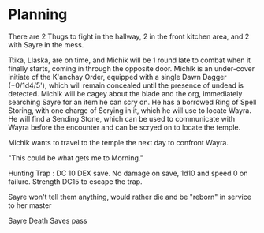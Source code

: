 # Planning

There are 2 Thugs to fight in the hallway, 2 in the front kitchen area, and 2 with Sayre in the mess.

Ttika, Llaska, are on time, and Michik will be 1 round late to combat when it finally starts, coming in through the opposite door.  Michik is an under-cover initiate of the K'anchay Order, equipped with a single Dawn Dagger (+0/1d4/5'), which will remain concealed until the presence of undead is detected.  Michik will be cagey about the blade and the org, immediately searching Sayre for an item he can scry on.  He has a borrowed Ring of Spell Storing, with one charge of Scrying in it, which he will use to locate Wayra.  He will find a Sending Stone, which can be used to communicate with Wayra before the encounter and can be scryed on to locate the temple.

Michik wants to travel to the temple the next day to confront Wayra.

"This could be what gets me to Morning."



Hunting Trap : DC 10 DEX save.  No damage on save, 1d10 and speed 0 on failure.  Strength DC15 to escape the trap.



Sayre won't tell them anything, would rather die and be "reborn" in service to her master

Sayre Death Saves
  pass

